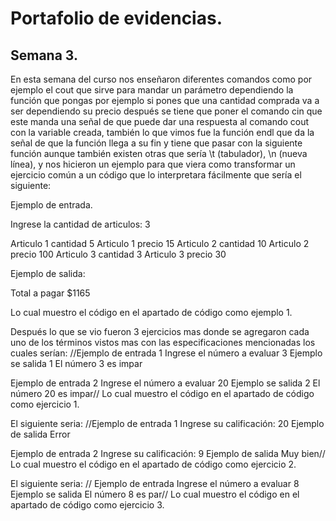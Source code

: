 # Portafolio de evidencias.

## Semana 3.

En esta semana del curso nos enseñaron diferentes  comandos como por ejemplo el cout  que sirve para  mandar un parámetro dependiendo la función que pongas por ejemplo si pones que una cantidad comprada va a ser dependiendo su precio después se tiene que poner el comando cin que este manda una señal de que puede dar una respuesta  al comando cout con la variable creada, también lo que vimos fue  la función endl  que da la señal de que la función llega a su fin y tiene que pasar con la siguiente función aunque también existen otras que sería \t (tabulador), \n (nueva línea), y nos hicieron un ejemplo para que viera  como transformar un ejercicio común a un código que lo interpretara fácilmente que sería el siguiente:


Ejemplo de entrada.

Ingrese la cantidad de articulos:  3 

Articulo 1 cantidad 5
Articulo 1 precio  15
Articulo 2 cantidad 10
Articulo 2 precio  100
Articulo 3 cantidad 3 
Articulo 3 precio  30

Ejemplo de salida:

Total a pagar   $1165


Lo cual muestro el código en el apartado de código como ejemplo 1.

Después lo que se vio fueron 3 ejercicios mas donde se agregaron cada uno de los términos vistos mas con las especificaciones mencionadas los cuales serían:
//Ejemplo de entrada 1
Ingrese el número a evaluar 3
Ejemplo se salida 1
El número 3 es impar

Ejemplo de entrada 2
Ingrese el número a evaluar 20
Ejemplo se salida 2
El número 20 es impar//
Lo cual muestro el código en el apartado de código como ejercicio 1.

El siguiente seria:
//Ejemplo de entrada 1
Ingrese su calificación:  20
Ejemplo de salida
Error 

Ejemplo de entrada 2
Ingrese su calificación:  9
Ejemplo de salida
Muy bien//
Lo cual muestro el código en el apartado de código como ejercicio 2.

El siguiente seria:
// Ejemplo de entrada
Ingrese el número a evaluar 8
Ejemplo se salida
El número 8 es par//
Lo cual muestro el código en el apartado de código como ejercicio 3.


